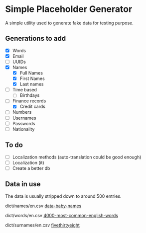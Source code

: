# Simple Placeholder Generator

A simple utility used to generate fake data for testing purpose.

## Generations to add

- [x] Words
- [x] Email
- [ ] UUIDs
- [x] Names
    - [x] Full Names
    - [x] First Names
    - [x] Last names
- [ ] Time based
    - [ ] Birthdays
- [ ] Finance records
    - [x] Credit cards
- [ ] Numbers
- [ ] Usernames
- [ ] Passwords
- [ ] Nationality

## To do

- [ ] Localization methods (auto-translation could be good enough)
- [ ] Localization (it)
- [ ] Create a better db

## Data in use

The data is usually stripped down to around 500 entries.

dict/names/en.csv
[data-baby-names](https://github.com/hadley/data-baby-names/tree/master)

dict/words/en.csv
[4000-most-common-english-words](https://github.com/pkLazer/password_rank/tree/master)

dict/surnames/en.csv
[fivethirtyeight](https://raw.githubusercontent.com/fivethirtyeight/data/master/most-common-name/surnames.csv)
